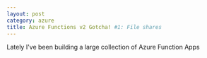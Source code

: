 ```yaml
---
layout: post
category: azure
title: Azure Functions v2 Gotcha! #1: File shares 
---
```


Lately I've been building a large collection of Azure Function Apps
